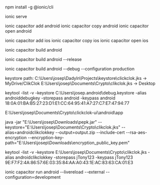 npm install -g @ionic/cli

ionic serve

ionic capacitor add android
ionic capacitor copy android
ionic capacitor open android

ionic capacitor add ios
ionic capacitor copy ios
ionic capacitor open ios



ionic capacitor build android

ionic capacitor build android --release

ionic capacitor build android --debug --configuration production

keystore path: C:\Users\josep\DadyIn\Projects\keystore\clickclok.jks -> MyDrive/ClikClok
               E:\Users\josep\Documents\Crypto\clikclok.jks  -> Desktop

keytool -list -v -keystore C:\Users\josep\.android\debug.keystore -alias androiddebugkey -storepass android -keypass android
18:0A:01:BA:B5:27:23:D1:E1:CC:64:95:41:A7:27:C7:E7:47:94:77

E:\Users\josep\Documents\Crypto\clickclok-ui\android\app


java -jar "E:\Users\josep\Downloads\pepk.jar" --keystore="E:\Users\josep\Documents\Crypto\clikclok.jks" --alias=androidclikclokkey --output=output.zip --include-cert --rsa-aes-encryption --encryption-key-path="E:\Users\josep\Downloads\encryption_public_key.pem"


keytool -list -v -keystore E:\Users\josep\Documents\Crypto\clikclok.jks -alias androidclikclokkey -storepass jTony123 -keypass jTony123
9E:F7:F2:4A:86:57:6E:03:35:84:AA:A0:43:1E:AC:83:63:CA:01:E3


ionic capacitor run android --livereload --external --configuration=development